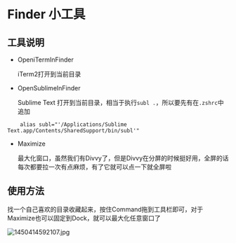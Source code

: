 # Finder 小工具

## 工具说明

- OpeniTermInFinder

    iTerm2打开到当前目录  

- OpenSublimeInFinder

    Sublime Text 打开到当前目录，相当于执行`subl .`，所以要先有在`.zshrc`中追加  
```
    alias subl="'/Applications/Sublime Text.app/Contents/SharedSupport/bin/subl'"
```

- Maximize

    最大化窗口，虽然我们有Divvy了，但是Divvy在分屏的时候挺好用，全屏的话每次都要拉一次有点麻烦，有了它就可以点一下就全屏啦  

## 使用方法

找一个自己喜欢的目录收藏起来，按住Command拖到工具栏即可，对于Maximize也可以固定到Dock，就可以最大化任意窗口了  

![][1]


  [1]: ./images/1450414592107.jpg "1450414592107.jpg"
